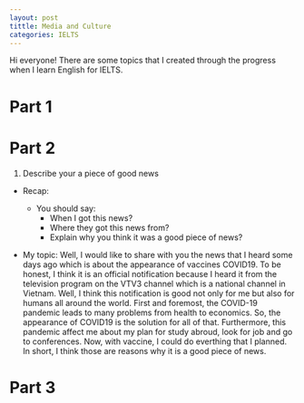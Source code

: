 ```yaml
---
layout: post
tittle: Media and Culture
categories: IELTS
---
```

Hi everyone! There are some topics that I created through the progress when I learn English for IELTS.

# Part 1

# Part 2 

1. Describe your a piece of good news 

* Recap:
    * You should say:
        * When I got this news?
        * Where they got this news from?
        * Explain why you think it was a good piece of news?

* My topic:
    Well, I would like to share with you the news that I heard some days ago which is about the appearance of vaccines COVID19. To be honest, I think it is an official notification because I heard it from the television program on the VTV3 channel which is a national channel in Vietnam. Well, I think this notification is good not only for me but also for humans all around the world. 
    First and foremost, the COVID-19 pandemic leads to many problems from health to economics. So, the appearance of COVID19 is the solution for all of that. 
    Furthermore, this pandemic affect me about my plan for study abroud, look for job and go to conferences. Now, with vaccine, I could do everthing that I planned.
    In short, I think those are reasons why it is a good piece of news.

# Part 3
